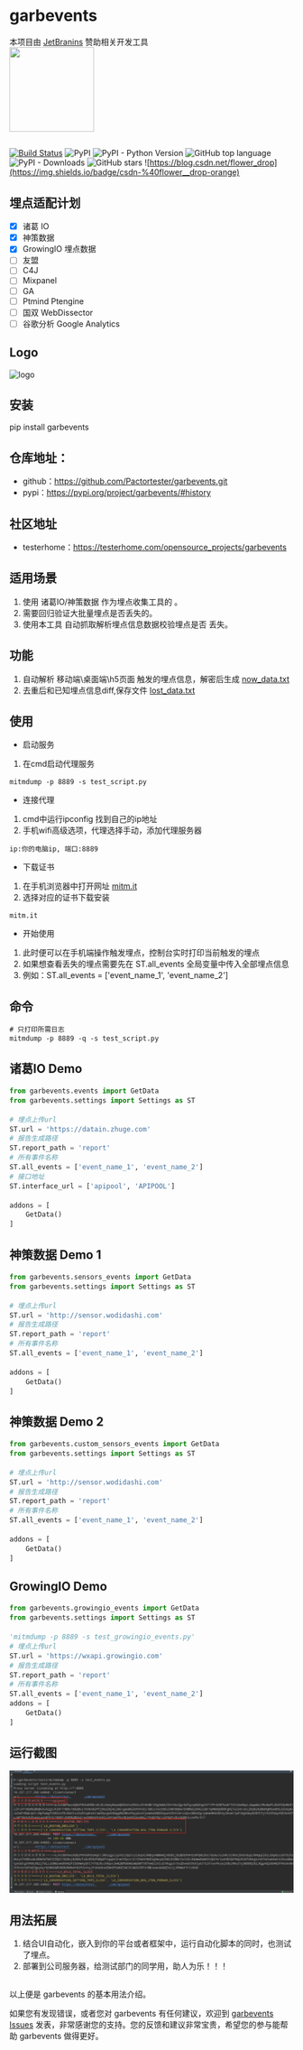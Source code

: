 # garbevents

本项目由 [JetBranins](https://www.jetbrains.com/?from=garbevents) 赞助相关开发工具  
<a href="https://www.jetbrains.com/?from=garbevents"><img src="https://github.com/Pactortester/garbevents/blob/master/images/jetbrains-variant-4.svg" width = "150" height = "150" div align=center /></a>

##  

[![Build Status](https://travis-ci.com/Pactortester/garbevents.svg?branch=master)](https://travis-ci.com/Pactortester/garbevents) ![PyPI](https://img.shields.io/pypi/v/garbevents) ![PyPI - Python Version](https://img.shields.io/pypi/pyversions/garbevents) ![GitHub top language](https://img.shields.io/github/languages/top/Pactortester/garbevents) ![PyPI - Downloads](https://img.shields.io/pypi/dm/garbevents) ![GitHub stars](https://img.shields.io/github/stars/Pactortester/garbevents?style=social) ![https://blog.csdn.net/flower_drop](https://img.shields.io/badge/csdn-%40flower__drop-orange)

## 埋点适配计划

- [x] 诸葛 IO
- [x] 神策数据
- [X] GrowingIO 埋点数据
- [ ] 友盟
- [ ] C4J
- [ ] Mixpanel 
- [ ] GA 
- [ ] Ptmind Ptengine
- [ ] 国双 WebDissector
- [ ] 谷歌分析 Google Analytics
## Logo

![logo](https://github.com/Pactortester/garbevents/blob/master/images/garbevents.png)

## 安装

pip install garbevents

## 仓库地址：

- github：https://github.com/Pactortester/garbevents.git
- pypi：https://pypi.org/project/garbevents/#history

## 社区地址

- testerhome：https://testerhome.com/opensource_projects/garbevents

## 适用场景

1. 使用 诸葛IO/神策数据 作为埋点收集工具的 。
2. 需要回归验证大批量埋点是否丢失的。
3. 使用本工具 自动抓取解析埋点信息数据校验埋点是否 丢失。

## 功能

1. 自动解析 移动端\桌面端\h5页面 触发的埋点信息，解密后生成 [now_data.txt]()
2. 去重后和已知埋点信息diff,保存文件 [lost_data.txt]()

## 使用

- 启动服务

1. 在cmd启动代理服务

```shell
mitmdump -p 8889 -s test_script.py  
```

- 连接代理

1. cmd中运行ipconfig 找到自己的ip地址
2. 手机wifi高级选项，代理选择手动，添加代理服务器

```shell
ip:你的电脑ip, 端口:8889
```

- 下载证书

1. 在手机浏览器中打开网址 [mitm.it]()
2. 选择对应的证书下载安装

```shell
mitm.it
```

- 开始使用

1. 此时便可以在手机端操作触发埋点，控制台实时打印当前触发的埋点
2. 如果想查看丢失的埋点需要先在 ST.all_events 全局变量中传入全部埋点信息
3. 例如：ST.all_events = ['event_name_1', 'event_name_2']

## 命令

```shell
# 只打印所需日志
mitmdump -p 8889 -q -s test_script.py
```

## 诸葛IO Demo

```python
from garbevents.events import GetData
from garbevents.settings import Settings as ST

# 埋点上传url 
ST.url = 'https://datain.zhuge.com'
# 报告生成路径 
ST.report_path = 'report'
# 所有事件名称 
ST.all_events = ['event_name_1', 'event_name_2']
# 接口地址
ST.interface_url = ['apipool', 'APIPOOL']

addons = [
    GetData()
]
```

## 神策数据 Demo 1

```python
from garbevents.sensors_events import GetData
from garbevents.settings import Settings as ST

# 埋点上传url 
ST.url = 'http://sensor.wodidashi.com'
# 报告生成路径 
ST.report_path = 'report'
# 所有事件名称 
ST.all_events = ['event_name_1', 'event_name_2']

addons = [
    GetData()
]
```
## 神策数据 Demo 2

```python
from garbevents.custom_sensors_events import GetData
from garbevents.settings import Settings as ST

# 埋点上传url 
ST.url = 'http://sensor.wodidashi.com'
# 报告生成路径 
ST.report_path = 'report'
# 所有事件名称 
ST.all_events = ['event_name_1', 'event_name_2']

addons = [
    GetData()
]
```

## GrowingIO Demo

```python
from garbevents.growingio_events import GetData
from garbevents.settings import Settings as ST

'mitmdump -p 8889 -s test_growingio_events.py'
# 埋点上传url 
ST.url = 'https://wxapi.growingio.com'
# 报告生成路径 
ST.report_path = 'report'
# 所有事件名称 
ST.all_events = ['event_name_1', 'event_name_2']
addons = [
    GetData()
]

```

## 运行截图

![](images/demo.png)

## 用法拓展

1. 结合UI自动化，嵌入到你的平台或者框架中，运行自动化脚本的同时，也测试了埋点。
2. 部署到公司服务器，给测试部门的同学用，助人为乐！！！

##  

以上便是 garbevents 的基本用法介绍。

如果您有发现错误，或者您对 garbevents 有任何建议，欢迎到 [garbevents Issues](https://github.com/Pactortester/garbevents/issues)
发表，非常感谢您的支持。您的反馈和建议非常宝贵，希望您的参与能帮助 garbevents 做得更好。
